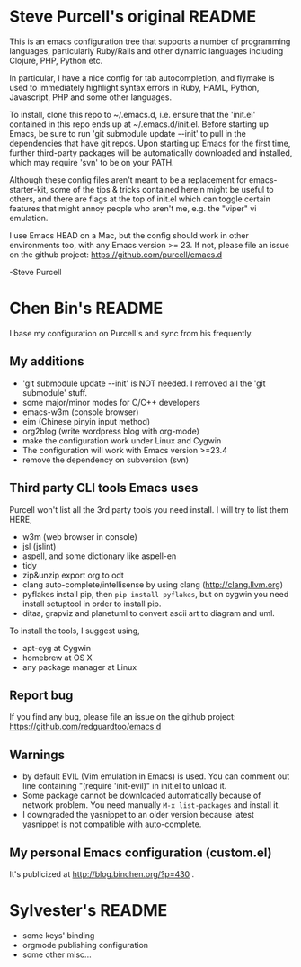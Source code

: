 # Steve Purcell's original README
This is an emacs configuration tree that supports a number of
programming languages, particularly Ruby/Rails and other dynamic
languages including Clojure, PHP, Python etc.

In particular, I have a nice config for tab autocompletion, and
flymake is used to immediately highlight syntax errors in Ruby, HAML,
Python, Javascript, PHP and some other languages.

To install, clone this repo to ~/.emacs.d, i.e. ensure that the
'init.el' contained in this repo ends up at ~/.emacs.d/init.el.
Before starting up Emacs, be sure to run 'git submodule update --init'
to pull in the dependencies that have git repos. Upon starting up Emacs
for the first time, further third-party packages will be automatically
downloaded and installed, which may require 'svn' to be on your PATH.

Although these config files aren't meant to be a replacement for
emacs-starter-kit, some of the tips & tricks contained herein might be
useful to others, and there are flags at the top of init.el which can
toggle certain features that might annoy people who aren't me,
e.g. the "viper" vi emulation.

I use Emacs HEAD on a Mac, but the config should work in other
environments too, with any Emacs version >= 23. If not, please file an
issue on the github project: https://github.com/purcell/emacs.d

-Steve Purcell

# Chen Bin's README

I base my configuration on Purcell's and sync from his frequently.

## My additions

* 'git submodule update --init' is NOT needed. I removed all the 'git submodule' stuff.
* some major/minor modes for C/C++ developers
* emacs-w3m (console browser)
* eim (Chinese pinyin input method)
* org2blog (write wordpress blog with org-mode)
* make the configuration work under Linux and Cygwin
* The configuration will work with Emacs version >=23.4
* remove the dependency on subversion (svn)

## Third party CLI tools Emacs uses

Purcell won't list all the 3rd party tools you need install. I will
try to list them HERE,

* w3m (web browser in console)
* jsl (jslint)
* aspell, and some dictionary like aspell-en
* tidy
* zip&unzip
  export org to odt
* clang
  auto-complete/intellisense by using clang (http://clang.llvm.org)
* pyflakes
  install pip, then `pip install pyflakes`, but on cygwin you need install
  setuptool in order to install pip.
* ditaa, grapviz and planetuml to convert ascii art to diagram and uml.

To install the tools, I suggest using,
* apt-cyg at Cygwin
* homebrew at OS X
* any package manager at Linux

## Report bug
If you find any bug, please file an issue on the github project:
https://github.com/redguardtoo/emacs.d

## Warnings
* by default EVIL (Vim emulation in Emacs) is used. You can comment out
 line containing "(require 'init-evil)" in init.el to unload it.
* Some package cannot be downloaded automatically because of network problem.
You need manually `M-x list-packages` and install it.
* I downgraded the yasnippet to an older version because latest yasnippet is
not compatible with auto-complete.

## My personal Emacs configuration (custom.el)
It's publicized at http://blog.binchen.org/?p=430 .

# Sylvester's README

* some keys' binding
* orgmode publishing configuration
* some other misc...


